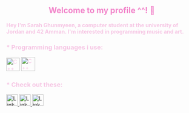 <div align="center" style="color: #f285ca">
    <h2>Welcome to my profile ^^! 🌺</h2>
</div>

<strong><p style="color:rgb(246, 198, 228)">
    Hey I'm Sarah Ghunmyeen, a computer student at the university of Jordan and 42 Amman.
    I'm interested in programming music and art.
</p></strong>

<div style="color:rgb(246, 198, 228)">
    <h3>* Programming languages i use:</h3>
        <img src="https://cdn-icons-png.flaticon.com/128/6132/6132222.png" alt="C++" width="35" height="35">
        <img src="https://img.icons8.com/?size=100&id=40670&format=png&color=000000" alt="C++" width="37" height="37">
</div>

<div style="color:rgb(246, 198, 228)">
    <h3>* Check out these:</h3>
    <a href="https://www.linkedin.com/in/sarah-ghunmyeen/">
        <img src="https://cdn-icons-png.flaticon.com/128/3536/3536505.png" alt="LinkedIn" width="30" height="30">
    </a>
    <a href="https://codeforces.com/profile/sarahghcodes">
        <img src="//codeforces.org/s/18748/apple-icon-57x57.png" alt="LinkedIn" width="30" height="30">
    </a>
    <a href="https://www.codewars.com/users/sarahgh">
        <img src="https://www.codewars.com/packs/assets/logo.f607a0fb.svg" alt="LinkedIn" width="30" height="30">
    </a>

</div>

<!---
sarahgh8/sarahgh8 is a ✨ special ✨ repository because its `README.md` (this file) appears on your GitHub profile.
You can click the Preview link to take a look at your changes.
--->

